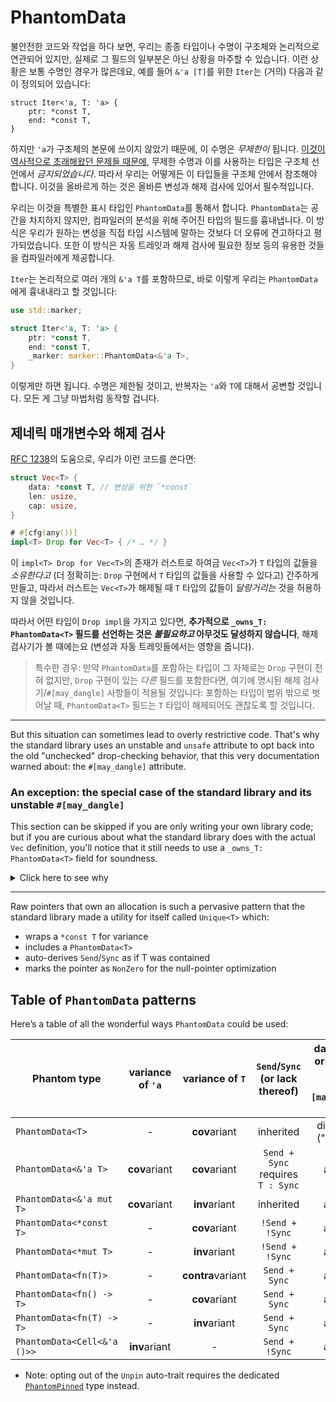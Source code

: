 # PhantomData

불안전한 코드와 작업을 하다 보면, 우리는 종종 타입이나 수명이 구조체와 논리적으로 연관되어 있지만, 실제로 그 필드의 일부분은 아닌 상황을 마주할 수 있습니다. 이런 상황은 보통 수명인 경우가 많은데요, 예를 들어 `&'a [T]`를 위한 `Iter`는 (거의) 다음과 같이 정의되어 있습니다:

```rust,compile_fail
struct Iter<'a, T: 'a> {
    ptr: *const T,
    end: *const T,
}
```

하지만 `'a`가 구조체의 본문에 쓰이지 않았기 때문에, 이 수명은 *무제한이* 됩니다. [이것이 역사적으로 초래해왔던 문제들 때문에][unused-param], 무제한 수명과 이를 사용하는 타입은 구조체 선언에서 *금지되었습니다*. 따라서 우리는 어떻게든 이 타입들을 구조체 안에서 참조해야 합니다. 
이것을 올바르게 하는 것은 올바른 변성과 해제 검사에 있어서 필수적입니다.

[unused-param]: https://rust-lang.github.io/rfcs/0738-variance.html#the-corner-case-unused-parameters-and-parameters-that-are-only-used-unsafely

우리는 이것을 특별한 표시 타입인 `PhantomData`를 통해서 합니다. `PhantomData`는 공간을 차지하지 않지만, 컴파일러의 분석을 위해 주어진 타입의 필드를 흉내냅니다. 이 방식은 우리가 원하는 변성을 직접 타입 시스템에 말하는 것보다 더 오류에 견고하다고 평가되었습니다. 또한 이 방식은 자동 트레잇과 해제 검사에 필요한 정보 등의 유용한 것들을 컴파일러에게 제공합니다.

`Iter`는 논리적으로 여러 개의 `&'a T`를 포함하므로, 바로 이렇게 우리는 `PhantomData`에게 흉내내라고 할 것입니다:

```rust
use std::marker;

struct Iter<'a, T: 'a> {
    ptr: *const T,
    end: *const T,
    _marker: marker::PhantomData<&'a T>,
}
```

이렇게만 하면 됩니다. 수명은 제한될 것이고, 반복자는 `'a`와 `T`에 대해서 공변할 것입니다. 모든 게 그냥 마법처럼 동작할 겁니다.

## 제네릭 매개변수와 해제 검사

[RFC 1238](https://rust-lang.github.io/rfcs/1238-nonparametric-dropck.html)의 도움으로, 우리가 이런 코드를 쓴다면:

```rust
struct Vec<T> {
    data: *const T, // 변성을 위한 `*const`
    len: usize,
    cap: usize,
}

# #[cfg(any())]
impl<T> Drop for Vec<T> { /* … */ }
```
이 `impl<T> Drop for Vec<T>`의 존재가 러스트로 하여금 `Vec<T>`가 `T` 타입의 값들을 *소유한다고* (더 정확히는: `Drop` 구현에서 `T` 타입의 값들을 사용할 수 있다고) 간주하게 만들고, 따라서 러스트는 `Vec<T>`가 해제될 때 
`T` 타입의 값들이 *달랑거리는* 것을 허용하지 않을 것입니다.

따라서 어떤 타입이 `Drop impl`을 가지고 있다면, **추가적으로 `_owns_T: PhantomData<T>` 필드를 선언하는 것은 *불필요하고* 아무것도 달성하지 않습니다**, 해제 검사기가 볼 때에는요 (변성과 자동 트레잇들에서는 영향을 줍니다).
 
> 특수한 경우: 만약 `PhantomData`를 포함하는 타입이 그 자체로는 `Drop` 구현이 전혀 없지만, `Drop` 구현이 있는 _다른_ 필드를 포함한다면, 여기에 명시된
해제 검사기/`#[may_dangle]` 사항들이 적용될 것입니다: 포함하는 타입이 범위 밖으로 벗어날 때, `PhantomData<T>`
필드는 `T` 타입이 해제되어도 괜찮도록 할 것입니다.
___

But this situation can sometimes lead to overly restrictive code. That's why the
standard library uses an unstable and `unsafe` attribute to opt back into the old
"unchecked" drop-checking behavior, that this very documentation warned about: the
`#[may_dangle]` attribute.

### An exception: the special case of the standard library and its unstable `#[may_dangle]`

This section can be skipped if you are only writing your own library code; but if you are
curious about what the standard library does with the actual `Vec` definition, you'll notice
that it still needs to use a `_owns_T: PhantomData<T>` field for soundness.

<details><summary>Click here to see why</summary>

Consider the following example:

```rust
fn main() {
    let mut v: Vec<&str> = Vec::new();
    let s: String = "Short-lived".into();
    v.push(&s);
    drop(s);
} // <- `v` is dropped here
```

with a classical `impl<T> Drop for Vec<T> {` definition, the above [is denied].

[is denied]: https://rust.godbolt.org/z/ans15Kqz3

Indeed, in this case we have a `Vec</* T = */ &'s str>` vector of `'s`-lived references
to `str`ings, but in the case of `let s: String`, it is dropped before the `Vec` is, and
thus `'s` **is expired** by the time the `Vec` is dropped, and the
`impl<'s> Drop for Vec<&'s str> {` is used.

This means that if such `Drop` were to be used, it would be dealing with an _expired_, or
_dangling_ lifetime `'s`. But this is contrary to Rust principles, where by default all
Rust references involved in a function signature are non-dangling and valid to dereference.

Hence why Rust has to conservatively deny this snippet.

And yet, in the case of the real `Vec`, the `Drop` impl does not care about `&'s str`,
_since it has no drop glue of its own_: it only wants to deallocate the backing buffer.

In other words, it would be nice if the above snippet was somehow accepted, by special
casing `Vec`, or by relying on some special property of `Vec`: `Vec` could try to
_promise not to use the `&'s str`s it holds when being dropped_.

This is the kind of `unsafe` promise that can be expressed with `#[may_dangle]`:

```rust ,ignore
unsafe impl<#[may_dangle] 's> Drop for Vec<&'s str> { /* … */ }
```

or, more generally:

```rust ,ignore
unsafe impl<#[may_dangle] T> Drop for Vec<T> { /* … */ }
```

is the `unsafe` way to opt out of this conservative assumption that Rust's drop
checker makes about type parameters of a dropped instance not being allowed to dangle.

And when this is done, such as in the standard library, we need to be careful in the
case where `T` has drop glue of its own. In this instance, imagine replacing the
`&'s str`s with a `struct PrintOnDrop<'s> /* = */ (&'s str);` which would have a
`Drop` impl wherein the inner `&'s str` would be dereferenced and printed to the screen.

Indeed, `Drop for Vec<T> {`, before deallocating the backing buffer, does have to transitively
drop each `T` item when it has drop glue; in the case of `PrintOnDrop<'s>`, it means that
`Drop for Vec<PrintOnDrop<'s>>` has to transitively drop the `PrintOnDrop<'s>`s elements before
deallocating the backing buffer.

So when we said that `'s` `#[may_dangle]`, it was an excessively loose statement. We'd rather want
to say: "`'s` may dangle provided it not be involved in some transitive drop glue". Or, more generally,
"`T` may dangle provided it not be involved in some transitive drop glue". This "exception to the
exception" is a pervasive situation whenever **we own a `T`**. That's why Rust's `#[may_dangle]` is
smart enough to know of this opt-out, and will thus be disabled _when the generic parameter is held
in an owned fashion_ by the fields of the struct.

Hence why the standard library ends up with:

```rust
# #[cfg(any())]
// we pinky-swear not to use `T` when dropping a `Vec`…
unsafe impl<#[may_dangle] T> Drop for Vec<T> {
    fn drop(&mut self) {
        unsafe {
            if mem::needs_drop::<T>() {
                /* … except here, that is, … */
                ptr::drop_in_place::<[T]>(/* … */);
            }
            // …
            dealloc(/* … */)
            // …
        }
    }
}

struct Vec<T> {
    // … except for the fact that a `Vec` owns `T` items and
    // may thus be dropping `T` items on drop!
    _owns_T: core::marker::PhantomData<T>,

    ptr: *const T, // `*const` for variance (but this does not express ownership of a `T` *per se*)
    len: usize,
    cap: usize,
}
```

</details>

___

Raw pointers that own an allocation is such a pervasive pattern that the
standard library made a utility for itself called `Unique<T>` which:

* wraps a `*const T` for variance
* includes a `PhantomData<T>`
* auto-derives `Send`/`Sync` as if T was contained
* marks the pointer as `NonZero` for the null-pointer optimization

## Table of `PhantomData` patterns

Here’s a table of all the wonderful ways `PhantomData` could be used:

| Phantom type                | variance of `'a` | variance of `T`   | `Send`/`Sync`<br/>(or lack thereof)       | dangling `'a` or `T` in drop glue<br/>(_e.g._, `#[may_dangle] Drop`) |
|-----------------------------|:----------------:|:-----------------:|:-----------------------------------------:|:------------------------------------------------:|
| `PhantomData<T>`            | -                | **cov**ariant     | inherited                                 | disallowed ("owns `T`")                          |
| `PhantomData<&'a T>`        | **cov**ariant    | **cov**ariant     | `Send + Sync`<br/>requires<br/>`T : Sync` | allowed                                          |
| `PhantomData<&'a mut T>`    | **cov**ariant    | **inv**ariant     | inherited                                 | allowed                                          |
| `PhantomData<*const T>`     | -                | **cov**ariant     | `!Send + !Sync`                           | allowed                                          |
| `PhantomData<*mut T>`       | -                | **inv**ariant     | `!Send + !Sync`                           | allowed                                          |
| `PhantomData<fn(T)>`        | -                | **contra**variant | `Send + Sync`                             | allowed                                          |
| `PhantomData<fn() -> T>`    | -                | **cov**ariant     | `Send + Sync`                             | allowed                                          |
| `PhantomData<fn(T) -> T>`   | -                | **inv**ariant     | `Send + Sync`                             | allowed                                          |
| `PhantomData<Cell<&'a ()>>` | **inv**ariant    | -                 | `Send + !Sync`                            | allowed                                          |

  - Note: opting out of the `Unpin` auto-trait requires the dedicated [`PhantomPinned`] type instead.

[`PhantomPinned`]: ../core/marker/struct.PhantomPinned.html
